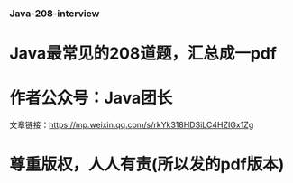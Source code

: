 ### Java-208-interview
# Java最常见的208道题，汇总成一pdf
# 作者公众号：Java团长
  文章链接：https://mp.weixin.qq.com/s/rkYk318HDSiLC4HZIGx1Zg
# 尊重版权，人人有责(所以发的pdf版本)
